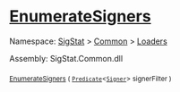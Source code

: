 # [EnumerateSigners](./SigComp13JapaneseLoader-100663915.md)

Namespace: [SigStat]() > [Common](./../../README.md) > [Loaders](./../README.md)

Assembly: SigStat.Common.dll

<sub>[EnumerateSigners](./SigComp13JapaneseLoader-100663915.md) ( [`Predicate`](https://docs.microsoft.com/en-us/dotnet/api/System.Predicate-1)\<[`Signer`](./../../Signer.md)> signerFilter )</sub>&nbsp;&nbsp;&nbsp;&nbsp;&nbsp;&nbsp;&nbsp;&nbsp;&nbsp;<sub></sub>

